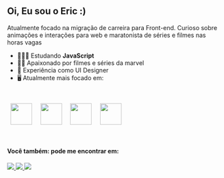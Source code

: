 ## Oi, Eu sou o Eric  :)

Atualmente focado na migração de carreira para Front-end. Curioso sobre animações e interações para web e maratonista de séries e filmes nas horas vagas

- 👨🏻‍💻 Estudando **JavaScript**
- 🧗🏼 Apaixonado por filmes e séries da marvel
- 📸 Experiência como UI Designer
- 🖥️ Atualmente mais focado em:

<br>

<div style="display: inline">
  
&nbsp;&nbsp;<img width="50" height="50" src="https://cdn.jsdelivr.net/gh/devicons/devicon/icons/javascript/javascript-original.svg"/>&nbsp;&nbsp;
&nbsp;&nbsp;<img width="50" height="50" src="https://cdn.jsdelivr.net/gh/devicons/devicon/icons/react/react-original.svg"/>&nbsp;&nbsp;
&nbsp;&nbsp;<img width="50" height="50" src="https://cdn.jsdelivr.net/gh/devicons/devicon/icons/html5/html5-original.svg"/>&nbsp;&nbsp;
&nbsp;&nbsp;<img width="50" height="50" src="https://cdn.jsdelivr.net/gh/devicons/devicon/icons/css3/css3-original.svg"/>&nbsp;&nbsp;
 
</div>

<br>

#### Você também: pode me encontrar em:

<div display="inline">
  
<a href="https://www.linkedin.com/in/eric-alvess/">
<img src="https://img.shields.io/badge/linkedin-%230077B5.svg?style=for-the-badge&logo=linkedin&logoColor=white" />
</a>
  
<a href="https://www.linkedin.com/in/eric-alvess/">
<img src="https://img.shields.io/badge/figma-%23F24E1E.svg?style=for-the-badge&logo=figma&logoColor=white" />
</a> 
  
<a href="https://www.linkedin.com/in/eric-alvess/">
<img src="https://img.shields.io/badge/Medium-12100E?style=for-the-badge&logo=medium&logoColor=white" />
</a>

  
</div>
